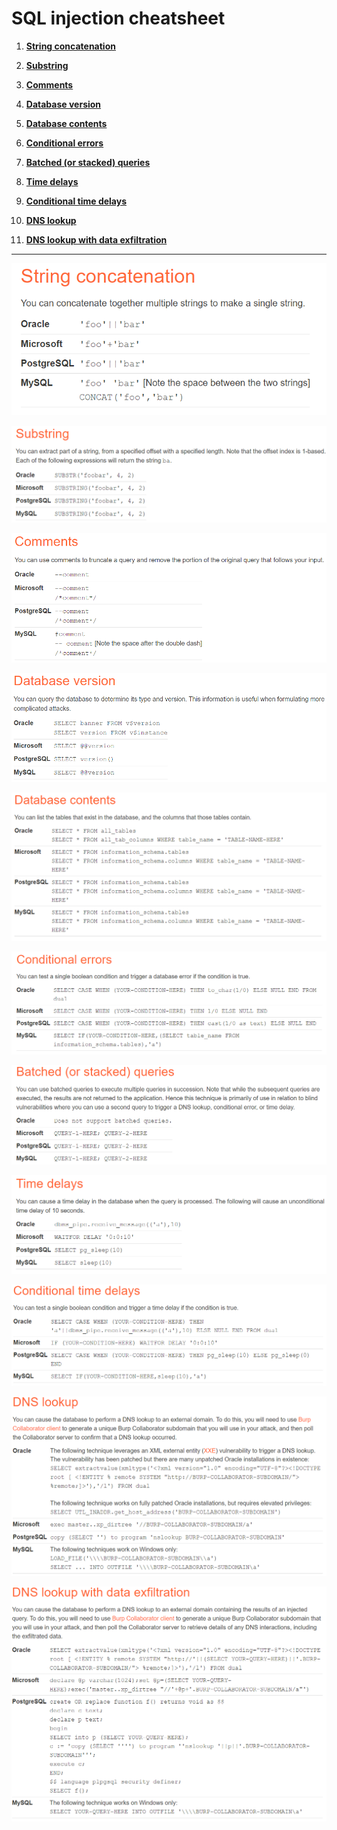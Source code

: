 # SQL injection cheatsheet

1. **[String concatenation](#String_concatenation)**

2. **[Substring](#Substring)**

3. **[Comments](#Comments)**

4. **[Database version](#Database_version)**

5. **[Database contents](#Database_contents)**

6. **[Conditional errors](#Conditional_errors)**

7. **[Batched (or stacked) queries](#Batched_queries)**

8. **[Time delays](#Time_delays)**

9. **[Conditional time delays](#Conditional_time_delays)**

10. **[DNS lookup](#DNS_lookup)**

11. **[DNS lookup with data exfiltration](#DNS_lookup_with_data_exfiltration)**

<hr>

<a name="String_concatenation"></a>

![](https://github.com/fobblified/Writeups/blob/main/Portswigger/SQL_injection/SQL_injection_cheatsheet/assets/1.png)

<a name="Substring"></a>

![](https://github.com/fobblified/Writeups/blob/main/Portswigger/SQL_injection/SQL_injection_cheatsheet/assets/2.png)

<a name="Comments"></a>

![](https://github.com/fobblified/Writeups/blob/main/Portswigger/SQL_injection/SQL_injection_cheatsheet/assets/3.png)

<a name="Database_version"></a>

![](https://github.com/fobblified/Writeups/blob/main/Portswigger/SQL_injection/SQL_injection_cheatsheet/assets/4.png)

<a name="Database_contents"></a>

![](https://github.com/fobblified/Writeups/blob/main/Portswigger/SQL_injection/SQL_injection_cheatsheet/assets/5.png)

<a name="Conditional_errors"></a>

![](https://github.com/fobblified/Writeups/blob/main/Portswigger/SQL_injection/SQL_injection_cheatsheet/assets/6.png)

<a name="Batched_queries"></a>

![](https://github.com/fobblified/Writeups/blob/main/Portswigger/SQL_injection/SQL_injection_cheatsheet/assets/7.png)

<a name="Time_delays"></a>

![](https://github.com/fobblified/Writeups/blob/main/Portswigger/SQL_injection/SQL_injection_cheatsheet/assets/8.png)

<a name="Conditional_time_delays"></a>

![](https://github.com/fobblified/Writeups/blob/main/Portswigger/SQL_injection/SQL_injection_cheatsheet/assets/9.png)

<a name="DNS_lookup"></a>

![](https://github.com/fobblified/Writeups/blob/main/Portswigger/SQL_injection/SQL_injection_cheatsheet/assets/10.png)

<a name="DNS_lookup_with_data_exfiltration"></a>

![](https://github.com/fobblified/Writeups/blob/main/Portswigger/SQL_injection/SQL_injection_cheatsheet/assets/11.png)
